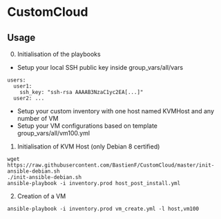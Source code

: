 # CustomCloud

## Usage
0. Initialisation of the playbooks
- Setup your local SSH public key inside group_vars/all/vars
```
users:
  user1:
    ssh_key: "ssh-rsa AAAAB3NzaC1yc2EA[...]"
  user2: ...
```

- Setup your custom inventory with one host named KVMHost and any number of VM
- Setup your VM configurations based on template group_vars/all/vm100.yml

1. Initialisation of KVM Host (only Debian 8 certified)

```
wget https://raw.githubusercontent.com/BastienF/CustomCloud/master/init-ansible-debian.sh
./init-ansible-debian.sh
ansible-playbook -i inventory.prod host_post_install.yml
```

2. Creation of a VM

```
ansible-playbook -i inventory.prod vm_create.yml -l host,vm100
```